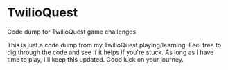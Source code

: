 # TwilioQuest
Code dump for TwilioQuest game challenges

This is just a code dump from my TwilioQuest playing/learning. 
Feel free to dig through the code and see if it helps if you're stuck. 
As long as I have time to play, I'll keep this updated. 
Good luck on your journey.
